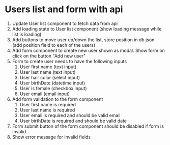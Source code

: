 # Users list and form with api

1. Update User list component to fetch data from api
2. Add loading state to User list component (show loading message while list is loading)
3. Add buttons to move user up/down the list, store position in db json (add position field to each of the users)
4. Add form component to create new user shown as modal. Show form on click on the button "Add new user"    
5. Form to create user needs to have the following inputs
   1. User first name (text input)
   2. User last name (text input)
   3. User hair color (select input)
   4. User birthDate (datetime input)
   5. User is female (checkbox input)
   6. User email (email input)
6. Add form validation to the form component
   1. User first name is required
   2. User last name is required
   3. User email is required and should be valid email
   4. User birthDate is required and should be valid date
7. Form submit button of the form component should be disabled if form is invalid
8. Show error message for invalid fields
